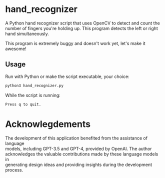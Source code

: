# hand_recognizer
A Python hand recognizer script that uses OpenCV to detect and count the number 
of fingers you're holding up. This program detects the left or right hand
simultaneously.

This program is extremely buggy and doesn't work yet, let's make it awesome!
                                                                                
## Usage                                                                        
                                                                                
Run with Python or make the script executable, your choice:                     
                                                                                
```python                                                                       
python3 hand_recognizer.py                                                      
```                                                                             
                                                                                
While the script is running:                                                    
                                                                                
```                                                                             
Press q to quit.                                                                
```                                                                             
                                                                                
# Acknowlegdements                                                              
                                                                                
The development of this application benefited from the assistance of language   
models, including GPT-3.5 and GPT-4, provided by OpenAI. The author             
acknowledges the valuable contributions made by these language models in        
generating design ideas and providing insights during the development process.
